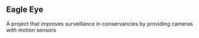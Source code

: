 ## Eagle Eye
A project that improves surveillance in conservancies by providing cameras with motion sensors